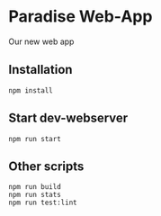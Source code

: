 # Paradise Web-App
Our new web app

## Installation
```
npm install
```

## Start dev-webserver
```
npm run start
```

## Other scripts
```
npm run build
npm run stats
npm run test:lint
```
